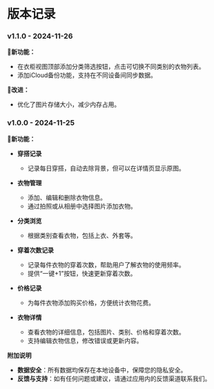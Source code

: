 # 版本记录

### v1.1.0 - 2024-11-26

**🥳新功能：**
  * 在衣柜视图顶部添加分类筛选按钮，点击可切换不同类别的衣物列表。
  * 添加iCloud备份功能，支持在不同设备间同步数据。

**💅改进：**
  * 优化了图片存储大小，减少内存占用。



### v1.0.0 - 2024-11-25


**🥳新功能：**
* **穿搭记录**
  * 记录每日穿搭，自动去除背景，但可以在详情页显示原图。

* **衣物管理**
  * 添加、编辑和删除衣物信息。
  * 通过拍照或从相册中选择图片添加衣物。

* **分类浏览**
  * 根据类别查看衣物，包括上衣、外套等。

* **穿着次数记录**
  * 记录每件衣物的穿着次数，帮助用户了解衣物的使用频率。
  * 提供“一键+1”按钮，快速更新穿着次数。

* **价格记录**
  * 为每件衣物添加购买价格，方便统计衣物花费。

* **衣物详情**
  * 查看衣物的详细信息，包括图片、类别、价格和穿着次数。
  * 支持编辑衣物信息，修改错误或更新内容。


**附加说明**

* **数据安全**：所有数据均保存在本地设备中，保障您的隐私安全。
* **反馈与支持**：如有任何问题或建议，请通过应用内的反馈渠道联系我们。
